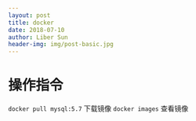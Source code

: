 ```yaml
---
layout: post
title: docker
date: 2018-07-10
author: Liber Sun
header-img: img/post-basic.jpg
---
```


# 操作指令

`docker pull mysql:5.7` 下载镜像
`docker images` 查看镜像
